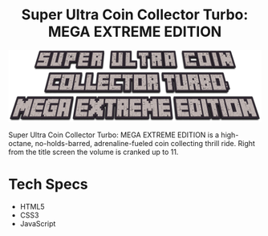 <h1 align="center">Super Ultra Coin Collector Turbo: MEGA EXTREME EDITION</h1>
<p align="center"><img src="/assets/Super-Ultra-Coin.png?raw=true"/></p>

Super Ultra Coin Collector Turbo: MEGA EXTREME EDITION is a high-octane, no-holds-barred, adrenaline-fueled coin collecting thrill ride. Right from the title screen the volume is cranked up to 11.

# Tech Specs

* HTML5
* CSS3
* JavaScript

